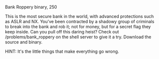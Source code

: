 Bank Roppery
binary, 250

This is the most secure bank in the world, with advanced protections such as ASLR and NX. You've been contracted by a shadowy group of criminals to break into the bank and rob it; not for money, but for a secret flag they keep inside. Can you pull off this daring heist? Check out /problems/bank_roppery on the shell server to give it a try. Download the source and binary.


HINT:
It's the little things that make everything go wrong.
